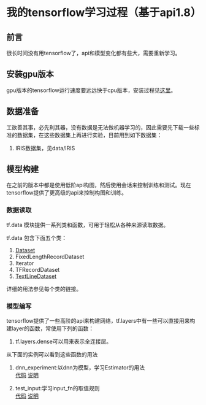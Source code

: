 # 我的tensorflow学习过程（基于api1.8）

## 前言
很长时间没有用tensorflow了，api和模型变化都有些大，需要重新学习。

## 安装gpu版本
gpu版本的tensorflow运行速度要远远快于cpu版本，安装过程见[这里](doc\tensorflow-gpu安装)。

## 数据准备
工欲善其事，必先利其器，没有数据是无法做机器学习的，因此需要先下载一些标准的数据集，在这些数据集上再进行实验，目前用到如下数据集：
1. IRIS数据集，见data/IRIS

## 模型构建
在之前的版本中都是使用低阶api构图，然后使用会话来控制训练和测试。现在tensorflow提供了更高级的api来控制构图和训练。

### 数据读取
tf.data 模块提供一系列类和函数，可用于轻松从各种来源读取数据。

tf.data 包含下面五个类：
1. [Dataset](doc/Dataset.md)
2. FixedLengthRecordDataset
3. Iterator
4. TFRecordDataset
5. [TextLineDataset](doc/TextLineDataset.md)

详细的用法参见每个类的链接。

### 模型编写
tensorflow提供了一些高阶的api来构建网络，tf.layers中有一些可以直接用来构建layer的函数，常使用下列的函数：
1. tf.layers.dense可以用来表示全连接层。

从下面的实例可以看到这些函数的用法
1. dnn_experiment:以dnn为模型，学习Estimator的用法  
[代码](code/dnn_experiment.py)  [说明](doc/dnn_experiment.md)

2. test_input:学习input_fn的取值规则  
[代码](code/test_input.py)  [说明](doc/test_input.md)